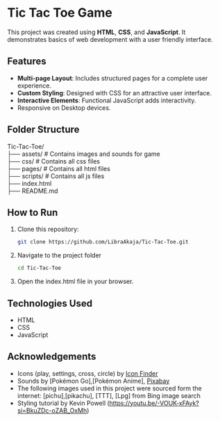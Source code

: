 # Tic Tac Toe Game

This project was created using **HTML**, **CSS**, and **JavaScript**.
It demonstrates basics of web development with a user friendly interface.

## Features

- **Multi-page Layout**: Includes structured pages for a complete user experience.
- **Custom Styling**: Designed with CSS for an attractive user interface.
- **Interactive Elements**: Functional JavaScript adds interactivity.
- Responsive on Desktop devices.

## Folder Structure

Tic-Tac-Toe/ <br>
├── assets/       # Contains images and sounds for game<br>
├── css/          # Contains all css files<br>
├── pages/        # Contains all html files<br>
├── scripts/      # Contains all js files<br>
├── index.html <br>
├── README.md  <br>

## How to Run

1. Clone this repository:
   ```bash
   git clone https://github.com/LibraAkaja/Tic-Tac-Toe.git

2. Navigate to the project folder
   ```bash
   cd Tic-Tac-Toe

3. Open the index.html file in your browser.

## Technologies Used

- HTML
- CSS
- JavaScript

## Acknowledgements
- Icons (play, settings, cross, circle) by [Icon Finder](https://www.iconfinder.com/)
- Sounds by [Pokémon Go],[Pokémon Anime], [Pixabay](https://pixabay.com/)
- The following images used in this project were sourced form the internet:
	[pichu],[pikachu], [TTT], [Lpg] from Bing image search
- Styling tutorial by Kevin Powell (https://youtu.be/-VOUK-xFAyk?si=BkuZDc-oZAB_OxMh)